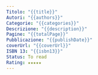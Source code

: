 ```yaml
---
Titolo: "{{title}}"
Autori: "{{authors}}"
Categorie: "{{categories}}"
Descrizione: "{{description}}"
Pagine: "{{totalPage}}"
Pubblicazione: "{{publishDate}}"
coverUrl: "{{coverUrl}}"
ISBN 13: "{{isbn13}}"
Status: To read
Rating: ★★★★★
---
```


